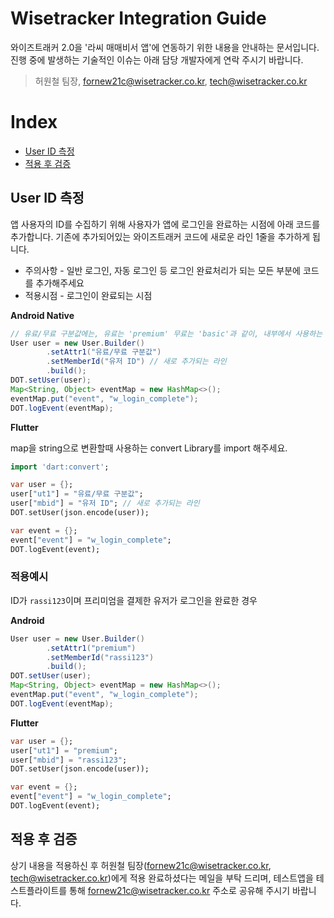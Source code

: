 # Wisetracker Integration Guide
와이즈트래커 2.0을 '라씨 매매비서 앱'에 연동하기 위한 내용을 안내하는 문서입니다. 진행 중에 발생하는 기술적인 이슈는 아래 담당 개발자에게 연락 주시기 바랍니다.

> 허원철 팀장, fornew21c@wisetracker.co.kr, tech@wisetracker.co.kr

# Index

* [User ID 측정](./rassi_v2_210506.md#User-ID-측정)
* [적용 후 검증](./rassi_v2_210506.md#적용-후-검증)


## User ID 측정
앱 사용자의 ID를 수집하기 위해 사용자가 앱에 로그인을 완료하는 시점에 아래 코드를 추가합니다. 기존에 추가되어있는 와이즈트래커 코드에 새로운 라인 1줄을 추가하게 됩니다.

* 주의사항 - 일반 로그인, 자동 로그인 등 로그인 완료처리가 되는 모든 부분에 코드를 추가해주세요
* 적용시점 - 로그인이 완료되는 시점

**Android Native**

```java
// 유료/무료 구분값에는, 유료는 'premium' 무료는 'basic'과 같이, 내부에서 사용하는 구분값을 입력해주세요
User user = new User.Builder()
		.setAttr1("유료/무료 구분값")
		.setMemberId("유저 ID") // 새로 추가되는 라인
		.build();
DOT.setUser(user);
Map<String, Object> eventMap = new HashMap<>();
eventMap.put("event", "w_login_complete");
DOT.logEvent(eventMap);
```


**Flutter**

map을 string으로 변환할때 사용하는 convert Library를 import 해주세요.

```dart
import 'dart:convert';
```

```dart
var user = {};
user["ut1"] = "유료/무료 구분값";
user["mbid"] = "유저 ID"; // 새로 추가되는 라인
DOT.setUser(json.encode(user));

var event = {};
event["event"] = "w_login_complete";
DOT.logEvent(event);
```

### 적용예시

ID가 `rassi123`이며 프리미엄을 결제한 유저가 로그인을 완료한 경우

**Android**

```java
User user = new User.Builder()
		.setAttr1("premium")
		.setMemberId("rassi123")
		.build();
DOT.setUser(user);
Map<String, Object> eventMap = new HashMap<>();
eventMap.put("event", "w_login_complete");
DOT.logEvent(eventMap);
```

**Flutter**

```dart
var user = {};
user["ut1"] = "premium";
user["mbid"] = "rassi123";
DOT.setUser(json.encode(user));

var event = {};
event["event"] = "w_login_complete";
DOT.logEvent(event);
```


## 적용 후 검증

상기 내용을 적용하신 후 허원철 팀장(fornew21c@wisetracker.co.kr, tech@wisetracker.co.kr)에게 적용 완료하셨다는 메일을 부탁 드리며, 테스트앱을 테스트플라이트를 통해 fornew21c@wisetracker.co.kr 주소로 공유해 주시기 바랍니다.
